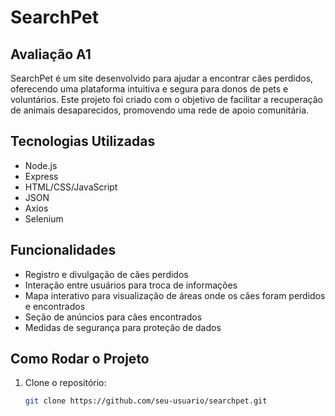 # SearchPet

## Avaliação A1
SearchPet é um site desenvolvido para ajudar a encontrar cães perdidos, oferecendo uma plataforma intuitiva e segura para donos de pets e voluntários. Este projeto foi criado com o objetivo de facilitar a recuperação de animais desaparecidos, promovendo uma rede de apoio comunitária.

## Tecnologias Utilizadas

- Node.js
- Express
- HTML/CSS/JavaScript
- JSON
- Axios
- Selenium

## Funcionalidades

- Registro e divulgação de cães perdidos
- Interação entre usuários para troca de informações
- Mapa interativo para visualização de áreas onde os cães foram perdidos e encontrados
- Seção de anúncios para cães encontrados
- Medidas de segurança para proteção de dados

## Como Rodar o Projeto

1. Clone o repositório:
   ```sh
   git clone https://github.com/seu-usuario/searchpet.git

